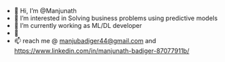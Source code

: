 - 👋 Hi, I’m @Manjunath
- 👀 I’m interested in Solving business problems using predictive models 
- 🌱 I’m currently working as ML/DL developer 
- 💞️ 
- 📫 reach me @ manjubadiger44@gmail.com and https://www.linkedin.com/in/manjunath-badiger-87077911b/

<!---
Manjuu123/Manjuu123 is a ✨ special ✨ repository because its `README.md` (this file) appears on your GitHub profile.
You can click the Preview link to take a look at your changes.
--->
